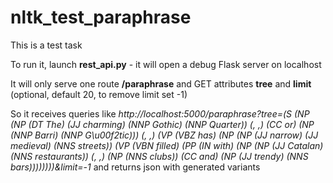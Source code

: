 # nltk_test_paraphrase
This is a test task

To run it, launch **rest_api.py** - it will open a debug Flask server on localhost

It will only serve one route **/paraphrase** and GET attributes **tree** and **limit** (optional, default 20, to remove limit set -1)

So it receives queries like 
*http://localhost:5000/paraphrase?tree=(S (NP (NP (DT The) (JJ charming) (NNP Gothic) (NNP Quarter)) (, ,) (CC or) (NP (NNP Barri) (NNP G\u00f2tic))) (, ,) (VP (VBZ has) (NP (NP (JJ narrow) (JJ medieval) (NNS streets)) (VP (VBN filled) (PP (IN with) (NP (NP (JJ Catalan) (NNS restaurants)) (, ,) (NP (NNS clubs)) (CC and) (NP (JJ trendy) (NNS bars))))))))&limit=-1*
and returns json with generated variants
